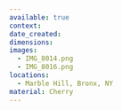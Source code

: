 ```yaml
---
available: true
context:
date_created:
dimensions:
images:
  - IMG_8014.png
  - IMG_8016.png
locations:
  - Marble Hill, Bronx, NY
material: Cherry
---
```

